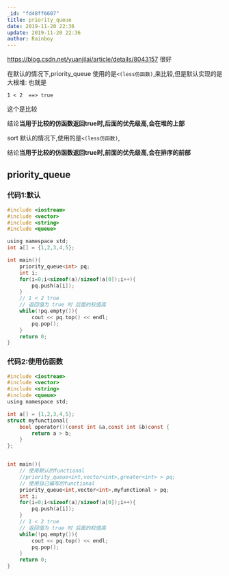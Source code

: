 ```yaml
---
_id: "fd48ff6607"
title: priority_queue
date: 2019-11-20 22:36
update: 2019-11-20 22:36
author: Rainboy
---
```



https://blog.csdn.net/yuanjilai/article/details/8043157 很好

在默认的情况下,priority_queue 使用的是`<(less仿函数)`,来比较,但是默认实现的是大根堆: 也就是

```
1 < 2  ==> true
```

这个是比较


结论**当用于比较的仿函数返回true时,后面的优先级高,会在堆的上部**


sort 默认的情况下,使用的是`<(less仿函数)`,

结论**当用于比较的仿函数返回true时,前面的优先级高,会在排序的前部**

## priority_queue

### 代码1:默认

```c
#include <iostream>
#include <vector>
#include <string>
#include <queue>

using namespace std;
int a[] = {1,2,3,4,5};

int main(){
    priority_queue<int> pq;
    int i;
    for(i=0;i<sizeof(a)/sizeof(a[0]);i++){
        pq.push(a[i]);
    }
    // 1 < 2 true 
    // 返回值为 true 时 后面的权值高  
    while(!pq.empty()){
        cout << pq.top() << endl;
        pq.pop();
    }
    return 0;
}
```
### 代码2:使用仿函数

```c
#include <iostream>
#include <vector>
#include <string>
#include <queue>
using namespace std;

int a[] = {1,2,3,4,5};
struct myfunctional{
    bool operator()(const int &a,const int &b)const {
        return a > b;
    }
};


int main(){
    // 使用默认的functional
    //priority_queue<int,vector<int>,greater<int> > pq;
    // 使用自己编写的functional
    priority_queue<int,vector<int>,myfunctional > pq;
    int i;
    for(i=0;i<sizeof(a)/sizeof(a[0]);i++){
        pq.push(a[i]);
    }
    // 1 < 2 true 
    // 返回值为 true 时 后面的权值高  
    while(!pq.empty()){
        cout << pq.top() << endl;
        pq.pop();
    }
    return 0;
}
```



